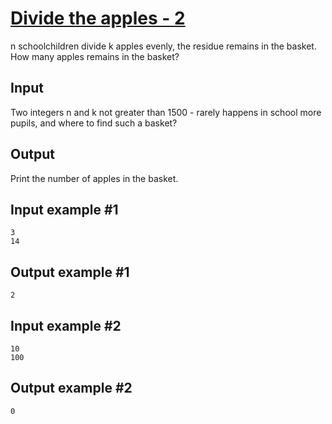 # [Divide the apples - 2](https://www.e-olymp.com/en/contests/9508/problems/83306)

n schoolchildren divide k apples evenly, the residue remains in the basket. How many apples remains in the basket?

## Input
Two integers n and k not greater than 1500 - rarely happens in school more pupils, and where to find such a basket?

## Output
Print the number of apples in the basket.

## Input example #1
```
3
14
```

## Output example #1
```
2
```

## Input example #2
```
10
100
```

## Output example #2
```
0
```
